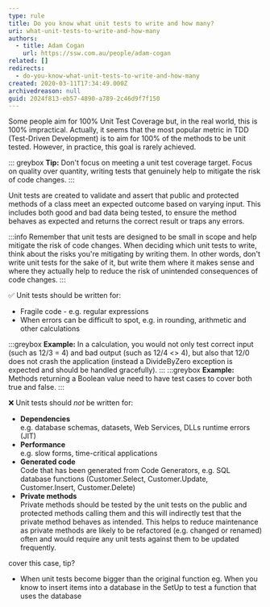 ```yaml
---
type: rule
title: Do you know what unit tests to write and how many?
uri: what-unit-tests-to-write-and-how-many
authors:
  - title: Adam Cogan
    url: https://ssw.com.au/people/adam-cogan
related: []
redirects:
  - do-you-know-what-unit-tests-to-write-and-how-many
created: 2020-03-11T17:34:49.000Z
archivedreason: null
guid: 2024f813-eb57-4890-a789-2c46d9f7f150
---
```


Some people aim for 100% Unit Test Coverage but, in the real world, this is 100% impractical. Actually, it seems that the most popular metric in TDD (Test-Driven Development) is to aim for 100% of the methods to be unit tested. However, in practice, this goal is rarely achieved. 

::: greybox
**Tip:** Don't focus on meeting a unit test coverage target. Focus on quality over quantity, writing tests that genuinely help to mitigate the risk of code changes.
:::

Unit tests are created to validate and assert that public and protected methods of a class meet an expected outcome based on varying input. This includes both good and bad data being tested, to ensure the method behaves as expected and returns the correct result or traps any errors.

<!--endintro-->

:::info
Remember that unit tests are designed to be small in scope and help mitigate the risk of code changes. When deciding which unit tests to write, think about the risks you're mitigating by writing them. In other words, don't write unit tests for the sake of it, but write them where it makes sense and where they actually help to reduce the risk of unintended consequences of code changes.
:::

✅ Unit tests should be written for:

* Fragile code - e.g. regular expressions
* When errors can be difficult to spot, e.g. in rounding, arithmetic and other calculations

:::greybox
**Example:** In a calculation, you would not only test correct input (such as 12/3 = 4) and bad output (such as 12/4 &lt;&gt; 4), but also that 12/0 does not crash the application (instead a DivideByZero exception is expected and should be handled gracefully).
:::
:::greybox
**Example:** Methods returning a Boolean value need to have test cases to cover both true and false.
:::

❌ Unit tests should *not* be written for:

* **Dependencies** \
e.g. database schemas, datasets, Web Services, DLLs runtime errors (JIT)
* **Performance** \
e.g. slow forms, time-critical applications
* **Generated code** \
Code that has been generated from Code Generators, e.g. SQL database functions (Customer.Select, Customer.Update, Customer.Insert, Customer.Delete)
* **Private methods** \
Private methods should be tested by the unit tests on the public and protected methods calling them and this will indirectly test that the private method behaves as intended. This helps to reduce maintenance as private methods are likely to be refactored (e.g. changed or renamed) often and would require any unit tests against them to be updated frequently.

cover this case, tip?
* When unit tests become bigger than the original function eg. When you know to insert items into a database in the SetUp to test a function that uses the database
